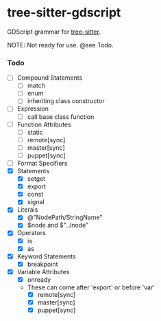 tree-sitter-gdscript
==================

GDScript grammar for [tree-sitter][].

NOTE: Not ready for use. @see Todo.

### Todo

- [ ] Compound Statements
  - [ ] match
  - [ ] enum
  - [ ] inheriting class constructor
- [ ] Expression
  - [ ] call base class function
- [ ] Function Attributes
  - [ ] static
  - [ ] remote[sync]
  - [ ] master[sync]
  - [ ] puppet[sync]
- [ ] Format Specifiers
- [X] Statements
  - [X] setget
  - [X] export
  - [X] const
  - [X] signal
- [X] Literals
  - [X] @"NodePath/StringName"
  - [X] $node and $"../node"
- [X] Operators
  - [X] is
  - [X] as
- [X] Keyword Statements
  - [X] breakpoint
- [X] Variable Attributes
  - [X] onready
  - These can come after 'export' or before 'var'
    - [X] remote[sync]
    - [X] master[sync]
    - [X] puppet[sync]

[tree-sitter]: https://github.com/tree-sitter/tree-sitter
